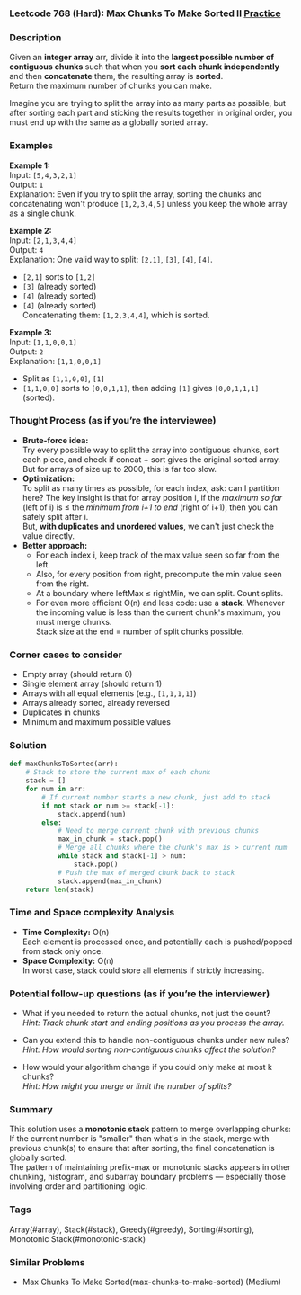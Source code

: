 ### Leetcode 768 (Hard): Max Chunks To Make Sorted II [Practice](https://leetcode.com/problems/max-chunks-to-make-sorted-ii)

### Description  
Given an **integer array** arr, divide it into the **largest possible number of contiguous chunks** such that when you **sort each chunk independently** and then **concatenate** them, the resulting array is **sorted**.  
Return the maximum number of chunks you can make.

Imagine you are trying to split the array into as many parts as possible, but after sorting each part and sticking the results together in original order, you must end up with the same as a globally sorted array.

### Examples  

**Example 1:**  
Input: `[5,4,3,2,1]`  
Output: `1`  
Explanation: Even if you try to split the array, sorting the chunks and concatenating won't produce `[1,2,3,4,5]` unless you keep the whole array as a single chunk.

**Example 2:**  
Input: `[2,1,3,4,4]`  
Output: `4`  
Explanation: One valid way to split: `[2,1]`, `[3]`, `[4]`, `[4]`.  
- `[2,1]` sorts to `[1,2]`
- `[3]` (already sorted)
- `[4]` (already sorted)
- `[4]` (already sorted)  
Concatenating them: `[1,2,3,4,4]`, which is sorted.

**Example 3:**  
Input: `[1,1,0,0,1]`  
Output: `2`  
Explanation: `[1,1,0,0,1]`  
- Split as `[1,1,0,0]`, `[1]`  
- `[1,1,0,0]` sorts to `[0,0,1,1]`, then adding `[1]` gives `[0,0,1,1,1]` (sorted).

### Thought Process (as if you’re the interviewee)  
- **Brute-force idea:**  
  Try every possible way to split the array into contiguous chunks, sort each piece, and check if concat + sort gives the original sorted array. But for arrays of size up to 2000, this is far too slow.  
- **Optimization:**  
To split as many times as possible, for each index, ask: can I partition here? The key insight is that for array position i, if the *maximum so far* (left of i) is ≤ the *minimum from i+1 to end* (right of i+1), then you can safely split after i.  
But, **with duplicates and unordered values**, we can't just check the value directly.  
- **Better approach:**  
  - For each index i, keep track of the max value seen so far from the left.
  - Also, for every position from right, precompute the min value seen from the right.
  - At a boundary where leftMax ≤ rightMin, we can split. Count splits.
  - For even more efficient O(n) and less code: use a **stack**. Whenever the incoming value is less than the current chunk's maximum, you must merge chunks.  
Stack size at the end = number of split chunks possible.

### Corner cases to consider  
- Empty array (should return 0)
- Single element array (should return 1)
- Arrays with all equal elements (e.g., `[1,1,1,1]`)
- Arrays already sorted, already reversed
- Duplicates in chunks
- Minimum and maximum possible values

### Solution

```python
def maxChunksToSorted(arr):
    # Stack to store the current max of each chunk
    stack = []
    for num in arr:
        # If current number starts a new chunk, just add to stack
        if not stack or num >= stack[-1]:
            stack.append(num)
        else:
            # Need to merge current chunk with previous chunks
            max_in_chunk = stack.pop()
            # Merge all chunks where the chunk's max is > current num
            while stack and stack[-1] > num:
                stack.pop()
            # Push the max of merged chunk back to stack
            stack.append(max_in_chunk)
    return len(stack)
```

### Time and Space complexity Analysis  

- **Time Complexity:** O(n)  
  Each element is processed once, and potentially each is pushed/popped from stack only once.
- **Space Complexity:** O(n)  
  In worst case, stack could store all elements if strictly increasing.

### Potential follow-up questions (as if you’re the interviewer)  

- What if you needed to return the actual chunks, not just the count?  
  *Hint: Track chunk start and ending positions as you process the array.*

- Can you extend this to handle non-contiguous chunks under new rules?  
  *Hint: How would sorting non-contiguous chunks affect the solution?*

- How would your algorithm change if you could only make at most k chunks?  
  *Hint: How might you merge or limit the number of splits?*

### Summary
This solution uses a **monotonic stack** pattern to merge overlapping chunks:  
If the current number is "smaller" than what's in the stack, merge with previous chunk(s) to ensure that after sorting, the final concatenation is globally sorted.  
The pattern of maintaining prefix-max or monotonic stacks appears in other chunking, histogram, and subarray boundary problems — especially those involving order and partitioning logic.

### Tags
Array(#array), Stack(#stack), Greedy(#greedy), Sorting(#sorting), Monotonic Stack(#monotonic-stack)

### Similar Problems
- Max Chunks To Make Sorted(max-chunks-to-make-sorted) (Medium)